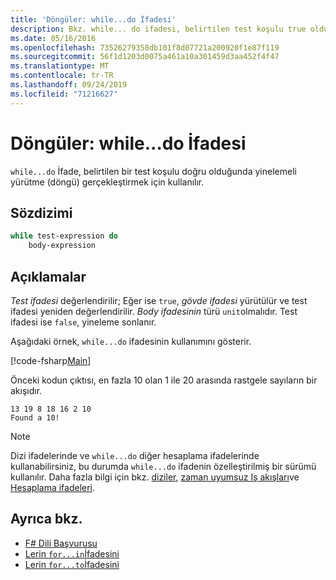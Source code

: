 ```yaml
---
title: 'Döngüler: while...do İfadesi'
description: Bkz. while... do ifadesi, belirtilen test koşulu true olduğunda yinelemeli yürütme (döngü) gerçekleştirmek için kullanılır.
ms.date: 05/16/2016
ms.openlocfilehash: 73526279358db101f8d07721a200920f1e87f119
ms.sourcegitcommit: 56f1d1203d0075a461a10a301459d3aa452f4f47
ms.translationtype: MT
ms.contentlocale: tr-TR
ms.lasthandoff: 09/24/2019
ms.locfileid: "71216627"
---
```

# <a name="loops-whiledo-expression"></a>Döngüler: while...do İfadesi

`while...do` İfade, belirtilen bir test koşulu doğru olduğunda yinelemeli yürütme (döngü) gerçekleştirmek için kullanılır.

## <a name="syntax"></a>Sözdizimi

```fsharp
while test-expression do
    body-expression
```

## <a name="remarks"></a>Açıklamalar

*Test ifadesi* değerlendirilir; Eğer ise `true`, *gövde ifadesi* yürütülür ve test ifadesi yeniden değerlendirilir. *Body ifadesinin* türü `unit`olmalıdır. Test ifadesi ise `false`, yineleme sonlanır.

Aşağıdaki örnek, `while...do` ifadesinin kullanımını gösterir.

[!code-fsharp[Main](~/samples/snippets/fsharp/lang-ref-2/snippet5301.fs)]

Önceki kodun çıktısı, en fazla 10 olan 1 ile 20 arasında rastgele sayıların bir akışıdır.

```console
13 19 8 18 16 2 10
Found a 10!
```

> [!NOTE]
> Dizi ifadelerinde ve `while...do` diğer hesaplama ifadelerinde kullanabilirsiniz, bu durumda `while...do` ifadenin özelleştirilmiş bir sürümü kullanılır. Daha fazla bilgi için bkz. [diziler](sequences.md), [zaman uyumsuz Iş akışları](asynchronous-workflows.md)ve [Hesaplama ifadeleri](computation-expressions.md).

## <a name="see-also"></a>Ayrıca bkz.

- [F# Dili Başvurusu](index.md)
- [Lerin `for...in`İfadesini](loops-for-in-expression.md)
- [Lerin `for...to`İfadesini](loops-for-to-expression.md)
